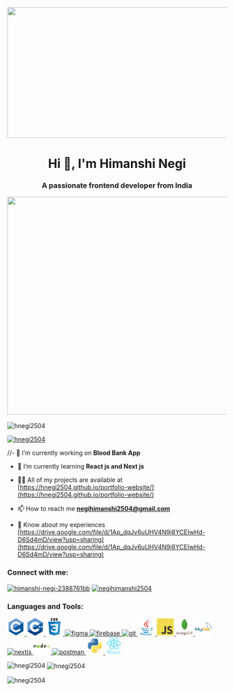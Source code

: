 <img src="https://media.giphy.com/media/wgusacz7wuUOk/giphy.gif" height="300 px" width="1200px">
<h1 align="center">Hi 👋, I'm Himanshi Negi</h1>
<h3 align="center">A passionate frontend developer from India</h3>
<p align="center">
  <img src ="https://cdn.dribbble.com/users/542979/screenshots/3000076/sarah-working-on-computer.gif" height="500px" width=" 600px" align="centre">
</p>
<p align="left"> <img src="https://komarev.com/ghpvc/?username=hnegi2504&label=Profile%20views&color=0e75b6&style=flat" alt="hnegi2504" /> </p>

<p align="left"> <a href="https://github.com/ryo-ma/github-profile-trophy"><img src="https://github-profile-trophy.vercel.app/?username=hnegi2504" alt="hnegi2504" /></a> </p>

//- 🔭 I’m currently working on **Blood Bank App**

- 🌱 I’m currently learning **React js and Next js**

- 👨‍💻 All of my projects are available at [https://hnegi2504.github.io/portfolio-website/](https://hnegi2504.github.io/portfolio-website/)

- 📫 How to reach me **negihimanshi2504@gmail.com**

- 📄 Know about my experiences [https://drive.google.com/file/d/1Ap_dqJv6uUHV4N9j8YCEIwHd-D6Sd4mD/view?usp=sharing](https://drive.google.com/file/d/1Ap_dqJv6uUHV4N9j8YCEIwHd-D6Sd4mD/view?usp=sharing)

<h3 align="left">Connect with me:</h3>
<p align="left">
<a href="https://linkedin.com/in/himanshi-negi-2388761bb" target="blank"><img align="center" src="https://raw.githubusercontent.com/rahuldkjain/github-profile-readme-generator/master/src/images/icons/Social/linked-in-alt.svg" alt="himanshi-negi-2388761bb" height="30" width="40" /></a>
<a href="https://auth.geeksforgeeks.org/user/negihimanshi2504" target="blank"><img align="center" src="https://raw.githubusercontent.com/rahuldkjain/github-profile-readme-generator/master/src/images/icons/Social/geeks-for-geeks.svg" alt="negihimanshi2504" height="30" width="40" /></a>
</p>

<h3 align="left">Languages and Tools:</h3>
<p align="left"> <a href="https://www.cprogramming.com/" target="_blank" rel="noreferrer"> <img src="https://raw.githubusercontent.com/devicons/devicon/master/icons/c/c-original.svg" alt="c" width="40" height="40"/> </a> <a href="https://www.w3schools.com/cpp/" target="_blank" rel="noreferrer"> <img src="https://raw.githubusercontent.com/devicons/devicon/master/icons/cplusplus/cplusplus-original.svg" alt="cplusplus" width="40" height="40"/> </a> <a href="https://www.w3schools.com/css/" target="_blank" rel="noreferrer"> <img src="https://raw.githubusercontent.com/devicons/devicon/master/icons/css3/css3-original-wordmark.svg" alt="css3" width="40" height="40"/> </a> <a href="https://www.figma.com/" target="_blank" rel="noreferrer"> <img src="https://www.vectorlogo.zone/logos/figma/figma-icon.svg" alt="figma" width="40" height="40"/> </a> <a href="https://firebase.google.com/" target="_blank" rel="noreferrer"> <img src="https://www.vectorlogo.zone/logos/firebase/firebase-icon.svg" alt="firebase" width="40" height="40"/> </a> <a href="https://git-scm.com/" target="_blank" rel="noreferrer"> <img src="https://www.vectorlogo.zone/logos/git-scm/git-scm-icon.svg" alt="git" width="40" height="40"/> </a> <a href="https://www.java.com" target="_blank" rel="noreferrer"> <img src="https://raw.githubusercontent.com/devicons/devicon/master/icons/java/java-original.svg" alt="java" width="40" height="40"/> </a> <a href="https://developer.mozilla.org/en-US/docs/Web/JavaScript" target="_blank" rel="noreferrer"> <img src="https://raw.githubusercontent.com/devicons/devicon/master/icons/javascript/javascript-original.svg" alt="javascript" width="40" height="40"/> </a> <a href="https://www.mongodb.com/" target="_blank" rel="noreferrer"> <img src="https://raw.githubusercontent.com/devicons/devicon/master/icons/mongodb/mongodb-original-wordmark.svg" alt="mongodb" width="40" height="40"/> </a> <a href="https://www.mysql.com/" target="_blank" rel="noreferrer"> <img src="https://raw.githubusercontent.com/devicons/devicon/master/icons/mysql/mysql-original-wordmark.svg" alt="mysql" width="40" height="40"/> </a> <a href="https://nextjs.org/" target="_blank" rel="noreferrer"> <img src="https://cdn.worldvectorlogo.com/logos/nextjs-2.svg" alt="nextjs" width="40" height="40"/> </a> <a href="https://nodejs.org" target="_blank" rel="noreferrer"> <img src="https://raw.githubusercontent.com/devicons/devicon/master/icons/nodejs/nodejs-original-wordmark.svg" alt="nodejs" width="40" height="40"/> </a> <a href="https://postman.com" target="_blank" rel="noreferrer"> <img src="https://www.vectorlogo.zone/logos/getpostman/getpostman-icon.svg" alt="postman" width="40" height="40"/> </a> <a href="https://www.python.org" target="_blank" rel="noreferrer"> <img src="https://raw.githubusercontent.com/devicons/devicon/master/icons/python/python-original.svg" alt="python" width="40" height="40"/> </a> <a href="https://reactjs.org/" target="_blank" rel="noreferrer"> <img src="https://raw.githubusercontent.com/devicons/devicon/master/icons/react/react-original-wordmark.svg" alt="react" width="40" height="40"/> </a> </p>

<p><img align="left" src="https://github-readme-stats.vercel.app/api/top-langs?username=hnegi2504&show_icons=true&locale=en&layout=compact" alt="hnegi2504" /></p>

<p>&nbsp;<img align="center" src="https://github-readme-stats.vercel.app/api?username=hnegi2504&show_icons=true&locale=en" alt="hnegi2504" /></p>

<p><img align="center" src="https://github-readme-streak-stats.herokuapp.com/?user=hnegi2504&" alt="hnegi2504" /></p>
